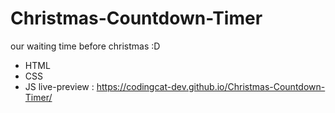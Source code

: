 # Christmas-Countdown-Timer
our waiting time before christmas :D
- HTML
- CSS
- JS
live-preview : https://codingcat-dev.github.io/Christmas-Countdown-Timer/
